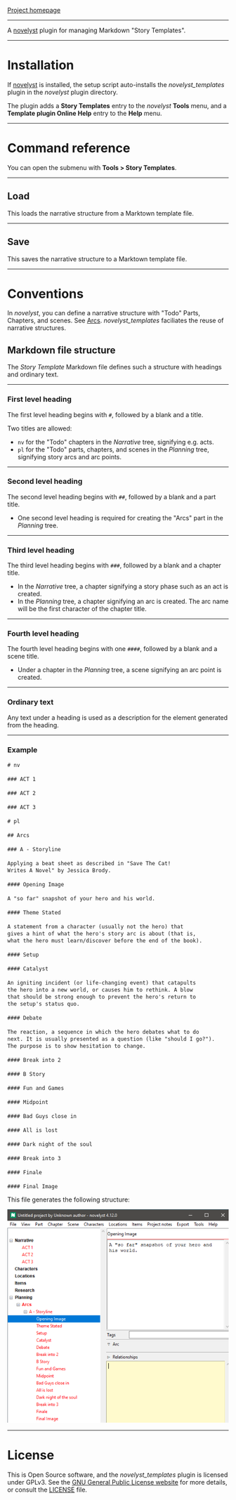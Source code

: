 [Project homepage](https://peter88213.github.io/novelyst_templates)

--- 

A [novelyst](https://peter88213.github.io/novelyst/) plugin for managing Markdown "Story Templates". 

---

# Installation

If [novelyst](https://peter88213.github.io/novelyst/) is installed, the setup script auto-installs the *novelyst_templates* plugin in the *novelyst* plugin directory.

The plugin adds a **Story Templates** entry to the *novelyst* **Tools** menu, and a **Template plugin Online Help** entry to the **Help** menu. 

---

# Command reference

You can open the submenu with **Tools > Story Templates**.

---

## Load

This loads the narrative structure from a Marktown template file. 

---

## Save

This saves the narrative structure to a Marktown template file. 

---

# Conventions

In *novelyst*, you can define a narrative structure with "Todo" Parts, Chapters, and scenes. See [Arcs](https://peter88213.github.io/novelyst/help/arcs). *novelyst_templates* faciliates the reuse of narrative structures.

## Markdown file structure

The *Story Template* Markdown file defines such a structure with headings and ordinary text.

---

### First level heading

The first level heading begins with `#`, followed by a blank and a title. 

Two titles are allowed:
- `nv` for the "Todo" chapters in the *Narrative* tree, signifying e.g. acts.
- `pl` for the "Todo" parts, chapters, and scenes in the *Planning* tree, signifying story arcs and arc points.

---

### Second level heading

The second level heading begins with `##`, followed by a blank and a part title. 

- One second level heading is required for creating the "Arcs" part in the *Planning* tree.

---

### Third level heading

The third level heading begins with `###`, followed by a blank and a chapter title. 

- In the *Narrative* tree, a chapter signifying a story phase such as an act is created. 
- In the *Planning* tree, a chapter signifying an arc is created. The arc name will be the first character of the chapter title.

---

### Fourth level heading

The fourth level heading begins with one `####`, followed by a blank and a scene title. 

- Under a chapter in the *Planning* tree, a scene signifying an arc point is created.

---

### Ordinary text

Any text under a heading is used as a description for the element generated from the heading.

---

### Example

```
# nv

### ACT 1

### ACT 2

### ACT 3

# pl

## Arcs

### A - Storyline

Applying a beat sheet as described in "Save The Cat!
Writes A Novel" by Jessica Brody.

#### Opening Image

A "so far" snapshot of your hero and his world.

#### Theme Stated

A statement from a character (usually not the hero) that
gives a hint of what the hero's story arc is about (that is,
what the hero must learn/discover before the end of the book). 

#### Setup

#### Catalyst

An igniting incident (or life-changing event) that catapults
the hero into a new world, or causes him to rethink. A blow
that should be strong enough to prevent the hero's return to
the setup's status quo.

#### Debate

The reaction, a sequence in which the hero debates what to do
next. It is usually presented as a question (like "should I go?").
The purpose is to show hesitation to change.

#### Break into 2

#### B Story

#### Fun and Games

#### Midpoint

#### Bad Guys close in

#### All is lost

#### Dark night of the soul

#### Break into 3

#### Finale

#### Final Image

```

This file generates the following structure:

![Screenshot](Screenshots/structure01.png)

---

# License

This is Open Source software, and the *novelyst_templates* plugin is licensed under GPLv3. See the
[GNU General Public License website](https://www.gnu.org/licenses/gpl-3.0.en.html) for more
details, or consult the [LICENSE](https://github.com/peter88213/novelyst_templates/blob/main/LICENSE) file.
